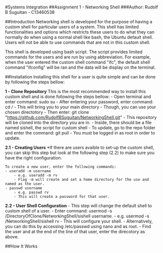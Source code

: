 #Systems Integration
##Assignment 1 - Networking Shell
###Author: Rudolf B Suguitan - C13460538

##Introduction
Networking shell is developed for the purpose of having a custom shell
for particular users of a system. This shell has limited functionalities 
and options which restricts these users to do what they can normally do 
when using a normal shell like bash, the Ubuntu default shell. Users will 
not be able to use commands that are not in this custom shell.

This shell is developed using bash script. The script provides limited 
commands for the users and are run by using abbreviation. For example, 
when the user entered the custom shell command "ifc", the default shell
command "ifconfig" will be ran and the data will be display on the terminal.

##Installation
Installing this shell for a user is quite simple and can be done by following
the steps bellow:

**1 - Clone Repository**
	This is the most recommended way to install this custom shell and is 
	done following the steps bellow:
	- Open terminal and enter command: sudo su
	- After entering your password, enter command: cd /
		- This will bring you to your main directory
		- Though, you can use your chosen directotory
	- Then enter: git clone "https://github.com/RudolfBSuguitan/NetworkingShell.git"
	- This repository will be cloned into the directory you are in.
	- Inside, there should be a file named sishell, the script for custom shell
	- To update, go to the repo folder and enter the command: git pull
	- You must be logged in as root in order to update.

**2.1 - Creating Users**
	*If there are users avaible to set-up the custom shell, you can skip this step but 
	look at the following step (2.2) to make sure you have the right configuration.
	
	To create a new user, enter the following commands:
	- useradd -m username
		- e.g. useradd -m rv
		- Flag -m will create and set a home directory for the use and named as the user.
	- passwd username
		- e.g. passwd rv
		- This will create a password for that user.

**2.2 - User Shell Configuration**
	- This step will change the default shell to custom shell of a user.
	- Enter command: usermod -s /DirectoryOfClone/NetworkingShell/sishell username.
		- e.g. usermod -s /NetworkingShell/sishell rv
		- This will configure your shell.
	- Alternatively, you can do this by accessing /etc/passwd using nano and as root.
	- Find the user and at the end of the line of that user, enter the direcotory as above.

##How It Works
